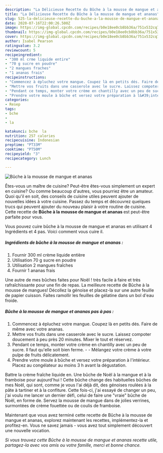```yaml
---
description: "La Délicieuse Recette du Bûche à la mousse de mangue et ananas"
title: "La Délicieuse Recette du Bûche à la mousse de mangue et ananas"
slug: 525-la-delicieuse-recette-du-buche-a-la-mousse-de-mangue-et-ananas
date: 2020-07-16T22:00:26.500Z
image: https://img-global.cpcdn.com/recipes/b0e18ee0cb8bb36a/751x532cq70/buche-a-la-mousse-de-mangue-et-ananas-photo-principale-de-la-recette.jpg
thumbnail: https://img-global.cpcdn.com/recipes/b0e18ee0cb8bb36a/751x532cq70/buche-a-la-mousse-de-mangue-et-ananas-photo-principale-de-la-recette.jpg
cover: https://img-global.cpcdn.com/recipes/b0e18ee0cb8bb36a/751x532cq70/buche-a-la-mousse-de-mangue-et-ananas-photo-principale-de-la-recette.jpg
author: Isabel Pearson
ratingvalue: 3.2
reviewcount: 5
recipeingredient:
- "300 ml crme liquide entire"
- "70 g sucre en poudre"
- "2 mangues fraches"
- "1 ananas frais"
recipeinstructions:
- "Commencez à épluchez votre mangue. Coupez là en petits dés. Faire de même avec votre ananas."
- "Mettre vos fruits dans une casserole avec le sucre. Laissez compoter doucement à peu près 20 minutes. Mixer le tout et réservez."
- "Pendant ce temps, monter votre crème en chantilly avec un peu de sucre. Il faut qu&#39;elle soit bien ferme.   Mélangez votre crème à votre pulpe de fruits délicatement."
- "Prendre votre moule à bûche et versez votre préparation à l&#39;intérieur. Placez au congélateur au moins 3 h avant la dégustation."
categories:
- Resep
tags:
- bche
- 
- la

katakunci: bche  la 
nutrition: 257 calories
recipecuisine: Indonesian
preptime: "PT33M"
cooktime: "PT50M"
recipeyield: "3"
recipecategory: Lunch

---
```



![Bûche à la mousse de mangue et ananas](https://img-global.cpcdn.com/recipes/b0e18ee0cb8bb36a/751x532cq70/buche-a-la-mousse-de-mangue-et-ananas-photo-principale-de-la-recette.jpg)

Êtes-vous un maître de cuisine? Peut-être êtes-vous simplement un expert en cuisine? Ou comme beaucoup d'autres, vous pourriez être un amateur. Quoi qu'il en soit, des conseils de cuisine utiles peuvent ajouter de nouvelles idées à votre cuisine. Passez du temps et découvrez quelques trucs qui peuvent ajouter du nouveau plaisir à votre routine de cuisine. Cette recette de <strong> Bûche à la mousse de mangue et ananas </strong> est peut-être parfaite pour vous.

<!--inarticleads1-->

Vous pouvez cuire bûche à la mousse de mangue et ananas en utilisant 4 Ingrédients et 4 pas. Voici comment vous cuire il.

##### Ingrédients de bûche à la mousse de mangue et ananas :

1. Fournir 300 ml crème liquide entière
1. Utilisation 70 g sucre en poudre
1. Utilisation 2 mangues fraîches
1. Fournir 1 ananas frais


Une autre de mes bûches faites pour Noël ! très facile à faire et très rafraîchissante pour une fin de repas. La meilleure recette de Bûche à la mousse de mangues! Décollez la génoise et placez-la sur une autre feuille de papier cuisson. Faites ramollir les feuilles de gélatine dans un bol d&#39;eau froide. 

<!--inarticleads2-->

##### Bûche à la mousse de mangue et ananas pas à pas :

1. Commencez à épluchez votre mangue. Coupez là en petits dés. Faire de même avec votre ananas.
1. Mettre vos fruits dans une casserole avec le sucre. Laissez compoter doucement à peu près 20 minutes. Mixer le tout et réservez.
1. Pendant ce temps, monter votre crème en chantilly avec un peu de sucre. Il faut qu&#39;elle soit bien ferme.  -  - Mélangez votre crème à votre pulpe de fruits délicatement.
1. Prendre votre moule à bûche et versez votre préparation à l&#39;intérieur. Placez au congélateur au moins 3 h avant la dégustation.


Battre la crème fraîche liquide en. Une bûche de Noël à la mangue et à la framboise pour aujourd&#39;hui ! Cette bûche change des habituelles bûches de mes Noël, qui sont, comme je vous l&#39;ai déjà dit, des génoises roulées à la pâte à tartiner et à la confiture. Cette fois-ci, j&#39;ai essayé de changer un peu, j&#39;ai voulu me lancer un dernier défi, celui de faire une &#34;vraie&#34; bûche de Noël, en forme de. Servez la mousse de mangue dans de jolies verrines, surmontées de crème fouettée ou de coulis de framboise. 

<!--inarticleads1-->

<p>
Maintenant que vous avez terminé cette recette de Bûche à la mousse de mangue et ananas, explorez maintenant les recettes, implémentez-la et profitez-en. Vous ne savez jamais - vous avez tout simplement découvert une nouvelle vocation.
</p>

<p>
<i>Si vous trouvez cette Bûche à la mousse de mangue et ananas recette utile, partagez-la avec vos amis ou votre famille, merci et bonne chance.</i>
</p>
